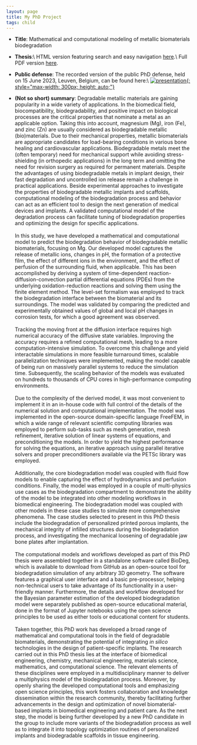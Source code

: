 ```yaml
---
layout: page
title: My PhD Project
tags: child
---
```


* **Title**: Mathematical and computational modeling of metallic biomaterials biodegradation

* **Thesis**:\\
HTML version featuring search and easy navigation [here](https://mbarzegary.github.io/phd-thesis-website/).\\
Full PDF version [here](https://mbarzegary.github.io/phd-thesis/thesis.pdf).

* **Public defense**: The recorded version of the public PhD defense, held on 15 June 2023, Leuven, Belgium, can be found here:\\
[![presentation](http://img.youtube.com/vi/SORPl5E_K9k/0.jpg){: style="max-width: 300px; height: auto;"}](https://www.youtube.com/watch?v=SORPl5E_K9k)

* **(Not so short) summary**: Degradable metallic materials are gaining popularity in a wide variety of applications. In the biomedical field, biocompatibility, biodegradability, and positive impact on biological processes are the critical properties that nominate a metal as an applicable option. Taking this into account, magnesium (Mg), iron (Fe), and zinc (Zn) are usually considered as biodegradable metallic (bio)materials. Due to their mechanical properties, metallic biomaterials are appropriate candidates for load-bearing conditions in various bone healing and cardiovascular applications. Biodegradable metals meet the (often temporary) need for mechanical support while avoiding stress-shielding (in orthopedic applications) in the long term and omitting the need for revision surgery as required for permanent materials.  Despite the advantages of using biodegradable metals in implant design, their fast degradation and uncontrolled ion release remain a challenge in practical applications. Beside experimental approaches to investigate the properties of biodegradable metallic implants and scaffolds, computational modeling of the biodegradation process and behavior can act as an efficient tool to design the next generation of medical devices and implants. A validated computational model of the degradation process can facilitate tuning of biodegradation properties and optimizing the design for specific applications.<br/><br/>
In this study, we have developed a mathematical and computational model to predict the biodegradation behavior of biodegradable metallic biomaterials, focusing on Mg. Our developed model captures the release of metallic ions, changes in pH, the formation of a protective film, the effect of different ions in the environment, and the effect of perfusion of the surrounding fluid, when applicable. This has been accomplished by deriving a system of time-dependent reaction-diffusion-convection partial differential equations (PDEs) from the underlying oxidation-reduction reactions and solving them using the finite element method. The level-set formalism was employed to track the biodegradation interface between the biomaterial and its surroundings. The model was validated by comparing the predicted and experimentally obtained values of global and local pH changes in corrosion tests, for which a good agreement was observed.<br/><br/>
Tracking the moving front at the diffusion interface requires high numerical accuracy of the diffusive state variables. Improving the accuracy requires a refined computational mesh, leading to a more computation-intensive simulation. To overcome this challenge and yield interactable simulations in more feasible turnaround times, scalable parallelization techniques were implemented, making the model capable of being run on massively parallel systems to reduce the simulation time. Subsequently, the scaling behavior of the models was evaluated on hundreds to thousands of CPU cores in high-performance computing environments.<br/><br/>
Due to the complexity of the derived model, it was most convenient to implement it in an in-house code with full control of the details of the numerical solution and computational implementation. The model was implemented in the open-source domain-specific language FreeFEM, in which a wide range of relevant scientific computing libraries was employed to perform sub-tasks such as mesh generation, mesh refinement, iterative solution of linear systems of equations, and preconditioning the models. In order to yield the highest performance for solving the equations, an iterative approach using parallel iterative solvers and proper preconditioners available via the PETSc library was employed.<br/><br/>
Additionally, the core biodegradation model was coupled with fluid flow models to enable capturing the effect of hydrodynamics and perfusion conditions. Finally, the model was employed in a couple of multi-physics use cases as the biodegradation compartment to demonstrate the ability of the model to be integrated into other modeling workflows in biomedical engineering. The biodegradation model was coupled with other models in these case studies to simulate more comprehensive phenomena. The case studies selected to present in this PhD thesis include the biodegradation of personalized printed porous implants, the mechanical integrity of infilled structures during the biodegradation process, and investigating the mechanical loosening of degradable jaw bone plates after implantation.<br/><br/>
The computational models and workflows developed as part of this PhD thesis were assembled together in a standalone software called BioDeg, which is available to download from GitHub as an open-source tool for biodegradation simulation of any arbitrary 3D geometry. The software features a graphical user interface and a basic pre-processor, helping non-technical users to take advantage of its functionality in a user-friendly manner. Furthermore, the details and workflow developed for the Bayesian parameter estimation of the developed biodegradation model were separately published as open-source educational material, done in the format of Jupyter notebooks using the open science principles to be used as either tools or educational content for students.<br/><br/>
Taken together, this PhD work has developed a broad range of mathematical and computational tools in the field of degradable biomaterials, demonstrating the potential of integrating *in silico* technologies in the design of patient-specific implants. The research carried out in this PhD thesis lies at the interface of biomedical engineering, chemistry, mechanical engineering, materials science, mathematics, and computational science. The relevant elements of these disciplines were employed in a multidisciplinary manner to deliver a multiphysics model of the biodegradation process. Moreover, by openly sharing the developed computational tools and emphasizing open science principles, this work fosters collaboration and knowledge dissemination within the research community, thereby facilitating further advancements in the design and optimization of novel biomaterial-based implants in biomedical engineering and patient care. As the next step, the model is being further developed by a new PhD candidate in the group to include more variants of the biodegradation process as well as to integrate it into topology optimization routines of personalized implants and biodegradable scaffolds in tissue engineering.


<!--
* **Glimpse into the results**: The following visualization is a typical output of simulations that I perform using the model I have developed (it's an interactive ParaView Glance session, so you can explore it using your mouse buttons and modify it using the panel on the left).

<script>
    var app = "https://kitware.github.io/paraview-glance/app";
    var datadir = "https://raw.githubusercontent.com/mbarzegary/datasets-and-scenes/main/";
    var file = "degrading_screw.vtkjs";

    document.write("<iframe src='" + app + "?name=" + file + "&url=" +datadir + file + "' id='iframe' width='1100' height='900'></iframe>");
</script>

-->
